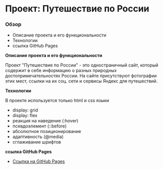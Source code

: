 # Проект: Путешествие по России

### Обзор
* Описание проекта и его функциональности
* Технологии
* ссылка GitHub Pages

**Описание проекта и его функциональности**

Проект "Путешествие по России" - это одностраничный сайт, который содержит в себе информацию о разных природных достопримечательностях России. На сайте присутствуют фотографии этих мест, ссылки на их соц. сети и сервисы Яндекс для путешествий.

**Технологии**

В проекте используется только html и css языки
* display: grid
* display: flex
* реакция на наведение (:hover)
* псевдоэлемент (::before)
* абсолютное позиционирование
* адаптивность (@media)
* сглаживание шрифтов

**ссылка GitHub Pages**

* [Ссылка на GitHub Pages](#)
